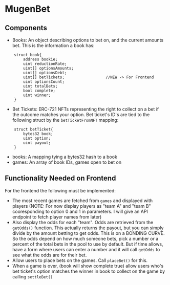 MugenBet
========

Components
----------
* Books: An object describing options to bet on, and the current amounts bet. This is the information a book has:  
```
    struct book{
        address bookie;
        uint reductionRate;
        uint[] optionsAmounts;
        uint[] optionsDebt;
        uint[] betTickets;                  //NEW -> For Frontend
        uint optionsCount;
        uint totalBets;
        bool complete;
        uint winner;
    }
```
* Bet Tickets: ERC-721 NFTs representing the right to collect on a bet if the outcome matches your option. Bet ticket's ID's are tied to the following struct by the `betTicketFromNFT` mapping:  
```
    struct betTicket{
        bytes32 book;
        uint option;
        uint payout;
    }
```
* books: A mapping tying a bytes32 hash to a book
* games: An array of book IDs, games open to bet on

Functionality Needed on Frontend
--------------------------------
For the frontend the following must be implemented: 
* The most recent games are fetched from `games` and displayed with players (NOTE: For now display players as "team A" and "team B" cooresponding to option 0 and 1 in parameters. I will give an API endpoint to fetch player names from later)
* Also display the odds for each "team". Odds are retrieved from the `getOdds()` function. This actually returns the payout, but you can simply divide by the amount betting to get odds. This is on a BONDING CURVE. So the odds depend on how much someone bets, pick a number or a percent of the total bets in the pool to use by default. But if time allows, have a form where users can enter a number and it will call `getOdds` to see what the odds are for their bet.
* Allow users to place bets on the games. Call `placeBet()` for this.
* When a game is over, (book will show complete true) allow users who's bet ticket's option matches the winner in book to collect on the game by calling `settleBet()`